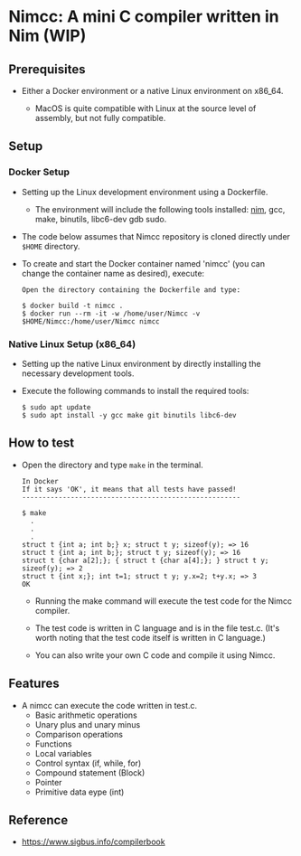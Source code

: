 # Nimcc: A mini C compiler written in Nim (WIP)

## Prerequisites

- Either a Docker environment or a native Linux environment on x86_64.

    - MacOS is quite compatible with Linux at the source level of assembly, but not fully compatible.

## Setup

### Docker Setup

- Setting up the Linux development environment using a Dockerfile.

    - The environment will include the following tools installed: [nim](https://nim-lang.org/), gcc, make, binutils, libc6-dev gdb sudo.

- The code below assumes that Nimcc repository is cloned directly under `$HOME` directory.

- To create and start the Docker container named 'nimcc' (you can change the container name as desired), execute:

    ```
    Open the directory containing the Dockerfile and type:

    $ docker build -t nimcc .
    $ docker run --rm -it -w /home/user/Nimcc -v $HOME/Nimcc:/home/user/Nimcc nimcc
    ```

### Native Linux Setup (x86_64)

- Setting up the native Linux environment by directly installing the necessary development tools.

- Execute the following commands to install the required tools:

    ```
    $ sudo apt update
    $ sudo apt install -y gcc make git binutils libc6-dev
    ```

## How to test

- Open the directory and type `make` in the terminal.

    ```
    In Docker
    If it says 'OK', it means that all tests have passed!
    ------------------------------------------------------

    $ make
      .
      .
      .
    struct t {int a; int b;} x; struct t y; sizeof(y); => 16
    struct t {int a; int b;}; struct t y; sizeof(y); => 16
    struct t {char a[2];}; { struct t {char a[4];}; } struct t y; sizeof(y); => 2
    struct t {int x;}; int t=1; struct t y; y.x=2; t+y.x; => 3
    OK
    ```

    - Running the make command will execute the test code for the Nimcc compiler.

    - The test code is written in C language and is in the file test.c. (It's worth noting that the test code itself is written in C language.)

    - You can also write your own C code and compile it using Nimcc.

## Features

- A nimcc can execute the code written in test.c.
    - Basic arithmetic operations
    - Unary plus and unary minus
    - Comparison operations
    - Functions
    - Local variables
    - Control syntax (if, while, for)
    - Compound statement (Block)
    - Pointer
    - Primitive data eype (int)

## Reference

- https://www.sigbus.info/compilerbook

<!-- ## License
MIT -->
<!-- Copyright 2021 Yuya Isaka under the terms of the MIT license
found at http://www.opensource.org/licenses/mit-license.html -->
